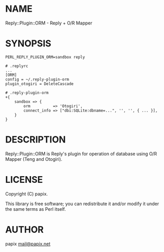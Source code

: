 # NAME

Reply::Plugin::ORM - Reply + O/R Mapper

# SYNOPSIS

    PERL_REPLY_PLUGIN_ORM=sandbox reply

    # .replyrc
    ...
    [ORM]
    config = ~/.reply-plugin-orm
    plugin_otogiri = DeleteCascade

    # .reply-plugin-orm
    +{
        sandbox => {
            orm          => 'Otogiri',
            connect_info => ["dbi:SQLite:dbname=...", '', '', { ... }],
        }
    }

# DESCRIPTION

Reply::Plugin::ORM is Reply's plugin for operation of database using O/R Mapper (Teng and Otogiri).

# LICENSE

Copyright (C) papix.

This library is free software; you can redistribute it and/or modify
it under the same terms as Perl itself.

# AUTHOR

papix <mail@papix.net>
